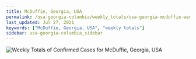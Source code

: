 ```yaml
---
title: McDuffie, Georgia, USA
permalink: /usa-georgia-columbia/weekly_totals/usa-georgia-mcduffie-weekly_totals.html
last_updated: Jul 27, 2021
keywords: ["McDuffie, Georgia, USA", "weekly totals"]
sidebar: usa-georgia-columbia_sidebar
---
```


![Weekly Totals of Confirmed Cases for McDuffie, Georgia, USA](/covid_tracker/images/graphs/usa-georgia-mcduffie-weekly_totals_graph.png)

